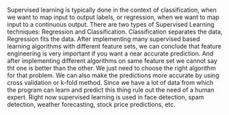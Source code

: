 
Supervised learning is typically done in the context of classification, when we want to map input to output labels, or regression, when we want to map input to a continuous output. There are two types of Supervised Learning techniques: Regression and Classification. Classification separates the data, Regression fits the data. After implementing many supervised based learning algorithms with different feature sets, we can conclude that feature engineering is very important if you want a near accurate prediction. And after implementing different algorithms on same feature set we cannot say tht one is better than the other. We just need to choose the right algorithm for that problem. We can also make the predictions more accurate by using cross validation or k-fold method. Since we have a lot of data from which the program can learn and predict this thing rule out the need of a human expert. Right now supervised learning is used in face detection, spam detection, weather forecasting, stock price predictions, etc. 

